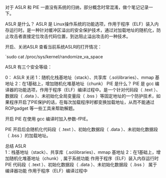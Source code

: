 对于 ASLR 和 PIE 一直没有系统的归纳，部分概念时常混淆，做个笔记记录一下。

ASLR 是什么？
ASLR 是 Linux操作系统的功能选项，作用于程序（ELF）装入内存运行时。是一种针对缓冲区溢出的安全保护技术，通过对加载地址的随机化，防止攻击者直接定位攻击代码位置，到达阻止溢出攻击的一种技术。

开启、关闭ASLR
查看当前系统ASLR的打开情况：

`sudo cat /proc/sys/kernel/randomize_va_space

ASLR 有三个安全等级：

0： ASLR 关闭
1：随机化栈基地址（stack）、共享库（.so\libraries）、mmap 基地址
2：在1基础上，增加随机化堆基地址（chunk）
PIE 是什么？
PIE 是 gcc 编译器的功能选项，作用于程序（ELF）编译过程中。是一个针对代码段（ .text ）、数据段（ .data ）、未初始化全局变量段（ .bss ）等固定地址的一个防护技术，如果程序开启了PIE保护的话，在每次加载程序时都变换加载地址，从而不能通过 ROPgadget 等一些工具来帮助解题。

开启 PIE
在使用 gcc 编译时加入参数-fPIE。

PIE 开启后会随机化代码段（ .text ）、初始化数据段（ .data ）、未初始化数据段（ .bss ）的加载地址。

总结
ASLR	
1：栈基地址（stack）、共享库（.so\libraries）、mmap 基地址
2：在1基础上，增加随机化堆基地址（chunk）,	属于系统功能	作用于程序（ELF）装入内存运行时
PIE	代码段（ .text ）、初始化数据段（ .data ）、未初始化数据段（ .bss ）	属于编译器功能	作用于程序（ELF）编译过程中
